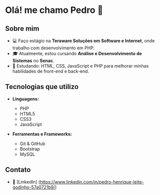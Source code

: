 # Olá! me chamo Pedro 👋

## Sobre mim
- 💻 Faço estágio na **Teraware Soluções em Software e Internet**, onde trabalho com desenvolvimento em PHP.
- 🎓 Atualmente, estou cursando **Análise e Desenvolvimento de Sistemas** no **Senac**.
- 🌱 Estudando: HTML, CSS, JavaScript e PHP para melhorar minhas habilidades de front-end e back-end.

## Tecnologias que utilizo
- **Linguagens:**  
  - PHP
  - HTML5
  - CSS3
  - JavaScript
  
- **Ferramentas e Frameworks:**  
  - Git & GitHub
  - Bootstrap
  - MySQL


## Contato
- 💼 [LinkedIn] (https://www.linkedin.com/in/pedro-henrique-leite-godinho-57a0721b9/)


